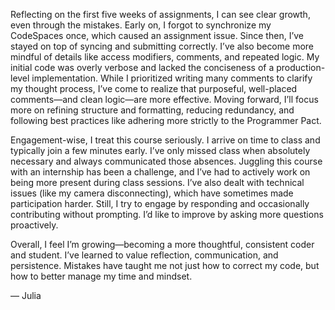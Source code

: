 Reflecting on the first five weeks of assignments, I can see clear growth, even through the mistakes. Early on, I forgot to synchronize my CodeSpaces once, which caused an assignment issue. Since then, I’ve stayed on top of syncing and submitting correctly. I’ve also become more mindful of details like access modifiers, comments, and repeated logic. My initial code was overly verbose and lacked the conciseness of a production-level implementation. While I prioritized writing many comments to clarify my thought process, I’ve come to realize that purposeful, well-placed comments—and clean logic—are more effective. Moving forward, I’ll focus more on refining structure and formatting, reducing redundancy, and following best practices like adhering more strictly to the Programmer Pact.

Engagement-wise, I treat this course seriously. I arrive on time to class and typically join a few minutes early. I’ve only missed class when absolutely necessary and always communicated those absences. Juggling this course with an internship has been a challenge, and I’ve had to actively work on being more present during class sessions. I’ve also dealt with technical issues (like my camera disconnecting), which have sometimes made participation harder. Still, I try to engage by responding and occasionally contributing without prompting. I’d like to improve by asking more questions proactively.

Overall, I feel I’m growing—becoming a more thoughtful, consistent coder and student. I’ve learned to value reflection, communication, and persistence. Mistakes have taught me not just how to correct my code, but how to better manage my time and mindset.

— Julia

